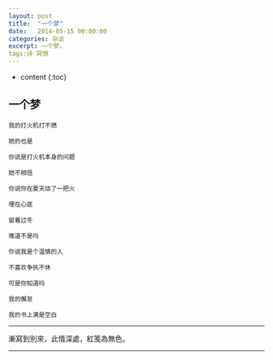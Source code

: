 ```yaml
---
layout: post
title:  "一个梦"
date:   2014-05-15 00:00:00
categories: 杂谈
excerpt: 一个梦。
tags:诗 冥想
---
```


* content
{:toc}



## 一个梦

    我的打火机打不燃

    她的也是

    你说是打火机本身的问题

    她不相信

    你说你在夏天烧了一把火

    埋在心底

    留着过冬

    难道不是吗

    你说我是个温情的人

    不喜欢争执不休

    可是你知道吗

    我的懈怠

    我的书上满是空白 

---

 漸寫到別來，此情深處，紅笺為無色。 

---

